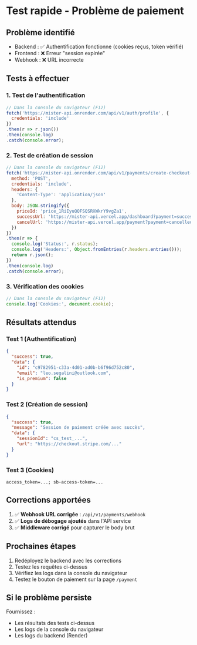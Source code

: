 # Test rapide - Problème de paiement

## Problème identifié
- Backend : ✅ Authentification fonctionne (cookies reçus, token vérifié)
- Frontend : ❌ Erreur "session expirée"
- Webhook : ❌ URL incorrecte

## Tests à effectuer

### 1. Test de l'authentification
```javascript
// Dans la console du navigateur (F12)
fetch('https://mister-api.onrender.com/api/v1/auth/profile', {
  credentials: 'include'
})
.then(r => r.json())
.then(console.log)
.catch(console.error);
```

### 2. Test de création de session
```javascript
// Dans la console du navigateur (F12)
fetch('https://mister-api.onrender.com/api/v1/payments/create-checkout-session', {
  method: 'POST',
  credentials: 'include',
  headers: {
    'Content-Type': 'application/json'
  },
  body: JSON.stringify({
    priceId: 'price_1RiIyuQQFSQSRXWkrY9vgZa1',
    successUrl: 'https://mister-api.vercel.app/dashboard?payment=success',
    cancelUrl: 'https://mister-api.vercel.app/payment?payment=cancelled'
  })
})
.then(r => {
  console.log('Status:', r.status);
  console.log('Headers:', Object.fromEntries(r.headers.entries()));
  return r.json();
})
.then(console.log)
.catch(console.error);
```

### 3. Vérification des cookies
```javascript
// Dans la console du navigateur (F12)
console.log('Cookies:', document.cookie);
```

## Résultats attendus

### Test 1 (Authentification)
```json
{
  "success": true,
  "data": {
    "id": "c9782951-c33a-4d01-ad0b-b6f96d752c80",
    "email": "leo.segalini@outlook.com",
    "is_premium": false
  }
}
```

### Test 2 (Création de session)
```json
{
  "success": true,
  "message": "Session de paiement créée avec succès",
  "data": {
    "sessionId": "cs_test_...",
    "url": "https://checkout.stripe.com/..."
  }
}
```

### Test 3 (Cookies)
```
access_token=...; sb-access-token=...
```

## Corrections apportées

1. ✅ **Webhook URL corrigée** : `/api/v1/payments/webhook`
2. ✅ **Logs de débogage ajoutés** dans l'API service
3. ✅ **Middleware corrigé** pour capturer le body brut

## Prochaines étapes

1. Redéployez le backend avec les corrections
2. Testez les requêtes ci-dessus
3. Vérifiez les logs dans la console du navigateur
4. Testez le bouton de paiement sur la page `/payment`

## Si le problème persiste

Fournissez :
- Les résultats des tests ci-dessus
- Les logs de la console du navigateur
- Les logs du backend (Render) 